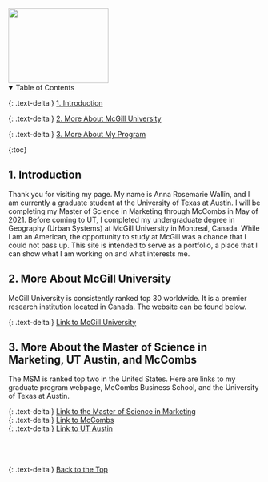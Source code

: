 <img src="https://user-images.githubusercontent.com/76073032/102819744-b58e6f00-4399-11eb-826f-932b57f9f670.png" width="200" height="150" />



<details open markdown="block">
  <summary>
    Table of Contents
  </summary>
  
  {: .text-delta }
<a href="#intro">1. Introduction</a>

{: .text-delta }
<a href="#undergradlinks">2. More About McGill University</a>

{: .text-delta }
<a href="#gradlinks">3. More About My Program</a><br>

{:toc}

</details>



<h2 id="intro">1. Introduction</h2>
Thank you for visiting my page. My name is Anna Rosemarie Wallin, and I am currently a graduate student at the University of Texas at Austin. I will be completing my Master of Science in Marketing through McCombs in May of 2021. Before coming to UT, I completed my undergraduate degree in Geography (Urban Systems) at McGill University in Montreal, Canada. While I am an American, the opportunity to study at McGill was a chance that I could not pass up. This site is intended to serve as a portfolio, a place that I can show what I am working on and what interests me.

<h2 id="undergradlinks">2. More About McGill University</h2> 
McGill University is consistently ranked top 30 worldwide. It is a premier research institution located in Canada. The website can be found below. <br>

{: .text-delta }
[Link to McGill University](https://www.mcgill.ca) <br>

<h2 id="gradlinks">3. More About the Master of Science in Marketing, UT Austin, and McCombs</h2> 
The MSM is ranked top two in the United States. Here are links to my graduate program webpage, McCombs Business School, and the University of Texas at Austin. <br>

{: .text-delta }
[Link to the Master of Science in Marketing](https://www.mccombs.utexas.edu/Master-of-Science-in-Marketing) <br>
{: .text-delta }
[Link to McCombs](https://www.mccombs.utexas.edu) <br>
{: .text-delta }
[Link to UT Austin](https://www.utexas.edu)



<br>
<br>
<br>
{: .text-delta }
<a href="#top">Back to the Top</a>
